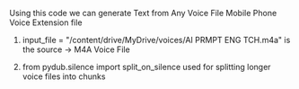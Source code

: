 Using this code we can generate Text from Any Voice File <M4A> Mobile Phone Voice Extension file

1. input_file = "/content/drive/MyDrive/voices/AI PRMPT ENG TCH.m4a" is the source -> M4A Voice File
   
3. from pydub.silence import split_on_silence used for splitting longer voice files into chunks

   
